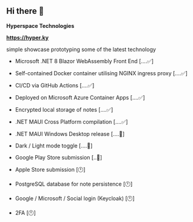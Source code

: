 ## Hi there 👋

**Hyperspace Technologies** 

**https://hyper.ky** 

simple showcase prototyping some of the latest technology


* Microsoft .NET 8 Blazor WebAssembly Front End [....✅]

* Self-contained Docker container utilising NGINX ingress proxy [....✅]

* CI/CD via GitHub Actions [....✅]

* Deployed on Microsoft Azure Container Apps [....✅]

* Encrypted local storage of notes [....✅]

* .NET MAUI Cross Platform compilation [....✅]

* .NET MAUI Windows Desktop release [....🔧]

* Dark / Light mode toggle [....🔧]

* Google Play Store submission [..🔧]

* Apple Store submission [🕛]

* PostgreSQL database for note persistence [🕛]

* Google / Microsoft / Social login (Keycloak) [🕛]

* 2FA [🕛]
